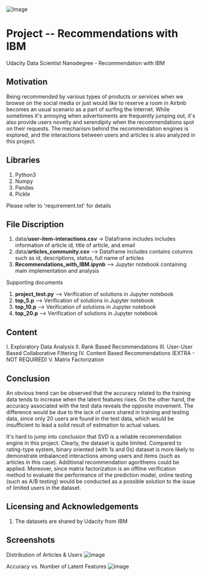 
![Image](https://github.com/ezman1105/Data-Scientist----RecommendationsWithIBM/blob/bfd803541522459910638b65e35d4f023e28c8f7/Images/pexels-pixabay-270637.jpeg)

# Project -- Recommendations with IBM
Udacity Data Scientist Nanodegree - Recommendation with IBM

## Motivation

Being recommended by various types of products or services when we browse on the social media or just would like to reserve a room in Airbnb becomes an usual scenario as a part of surfing the Internet. While sometimes it's annoying when advertisments are frequently jumping out, it's also provide users novelty and serendipity when the recommendations spot on their requests. The mechanism behind the recommendation engines is explored, and the interactions between users and articles is also analyzed in this project.


## Libraries

1. Python3
2. Numpy
3. Pandas
4. Pickle

Please refer to 'requirement.txt' for details

## File Discription

1. data/**user-item-interactions.csv** -> Dataframe includes includes information of article id, title of article, and email
2. data/**articles_community.csv** --> Dataframe includes contains columns such as id, descriptions, status, full name of articles
3. **Recommendations_with_IBM.ipynb** --> Jupyter notebook containing main implementation and analysis

Supporting documents
1. **project_test.py** --> Verification of solutions in Jupyter notebook
2. **top_5.p** --> Verification of solutions in Jupyter notebook
3. **top_10.p** --> Verification of solutions in Jupyter notebook
4. **top_20.p** --> Verification of solutions in Jupyter notebook

## Content

I. Exploratory Data Analysis
II. Rank Based Recommendations
III. User-User Based Collaborative Filtering
IV. Content Based Recommendations (EXTRA - NOT REQUIRED)
V. Matrix Factorization

## Conclusion

An obvious trend can be observed that the accuracy related to the training data tends to increase when the latent features rises. On the other hand, the accuracy associated with the test data reveals the opposite movement. The difference would be due to the lack of users shared in training and testing data, since only 20 users are found in the test data, which would be insufficient to lead a solid result of estimation to actual values.

It's hard to jump into conclusion that SVD is a reliable recommendation engine in this project. Clearly, the dataset is quite limited. Compared to rating-type system, binary oriented (with 1s and 0s) dataset is more likely to demonstrate imbalanced interactions among users and items (such as articles in this case). Additional recommendation agorithems could be applied. Moreover, since matrix factorization is an offline verification method to evaluate the performance of the prediction model, online testing (such as A/B testing) would be conducted as a possible solution to the issue of limited users in the dataset.

## Licensing and Acknowledgements
1. The datasets are shared by Udacity from IBM

## Screenshots

<Screenshot> Distribution of Articles & Users
![image](https://github.com/ezman1105/Data-Scientist----RecommendationsWithIBM/blob/fd27de75972eebffb6a01d24e76a4ae705626254/Images/Distribution%20of%20Article%20%26%20user.png)

<Screenshot> Accuracy vs. Number of Latent Features
![image](https://github.com/ezman1105/Data-Scientist----RecommendationsWithIBM/blob/fd27de75972eebffb6a01d24e76a4ae705626254/Images/Accuracy%20vs.%20Number%20of%20Latent%20Features.png)


